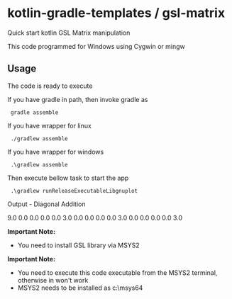 # kotlin-gradle-templates / gsl-matrix
Quick start kotlin GSL Matrix manipulation

This code programmed for Windows using Cygwin or mingw

## Usage
The code is ready to execute 

If you have gradle in path, then invoke gradle as

     gradle assemble

If you have wrapper for linux

     ./gradlew assemble

If you have wrapper for windows

     .\gradlew assemble

Then execute bellow task to start the app

     .\gradlew runReleaseExecutableLibgnuplot

Output - Diagonal Addition

9.0 0.0 0.0 0.0 
0.0 3.0 0.0 0.0 
0.0 0.0 3.0 0.0 
0.0 0.0 0.0 3.0 


**Important Note:**
  * You need to install GSL library via MSYS2

**Important Note:**
  * You need to execute this code executable from the MSYS2 terminal, otherwise in won't work
  * MSYS2 needs to be installed as c:\msys64
